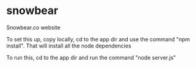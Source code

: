 snowbear
========

Snowbear.co website

To set this up, copy locally, cd to the app dir and use the command "npm install". That will install all the node dependencies

To run this, cd to the app dir and run the command "node server.js"
